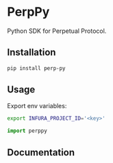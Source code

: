 # PerpPy

Python SDK for Perpetual Protocol.

## Installation

```bash
pip install perp-py
```

## Usage

Export env variables:

```bash
export INFURA_PROJECT_ID='<key>'
```

```python
import perppy


```

## Documentation
